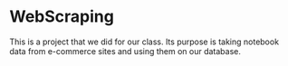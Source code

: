 # WebScraping
This is a project that we did for our class. Its purpose is taking notebook data from e-commerce sites and using them on our database.
